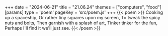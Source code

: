 +++
date = "2024-06-21"
title = "21.06.24"
themes = ["computers", "food"]
[params]
  type = 'poem'
  pageKey = 'src/poem.js'
+++
{{< poem >}}
Cooking up a spaceship,
Or rather tiny squares upon my screen,
To tweak the spicy nuts and bolts,
Then garnish with a splash of art,
Tinker tinker for the fun,
Perhaps I'll find it we'll just see.
{{< /poem >}}
